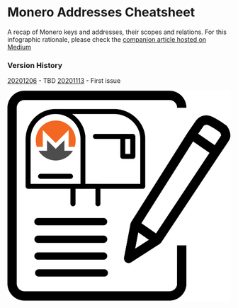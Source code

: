 # Monero Addresses Cheatsheet

A recap of Monero keys and addresses, their scopes and relations. For this infographic rationale, please check the [companion article hosted on Medium](https://medium.com/@baro77/4ce51df7daa5?source=friends_link&sk=ca0b7dc102333842816ef510f4ad4eb2)  

### Version History

[20201206](https://github.com/baro77/MoneroAddressesCS/blob/main/MoneroAddressesCheatsheet20201206.pdf) - TBD
[20201113](https://github.com/baro77/MoneroAddressesCS/blob/main/MoneroAddressesCheatsheet20201113.pdf) - First issue


![Monero PO BOX Notepad](featured2.png)
